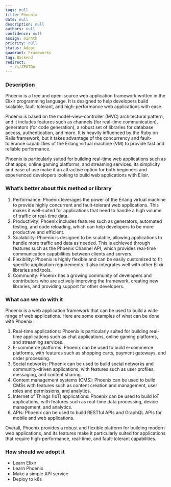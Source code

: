 ```yaml
---
tags: null
title: Phoenix
date: null
description: null
authors: null
confidence: null
assign: minhth
priority: null
status: Adopt
quadrant: Frameworks
tag: Backend
redirect:
  - /s/ZPATDA
---
```


<!-- table_of_contents 41f23174-2f2f-4a51-90ae-b4786b64546a -->

### Description

Phoenix is a free and open-source web application framework written in the Elixir programming language. It is designed to help developers build scalable, fault-tolerant, and high-performance web applications with ease.

Phoenix is based on the model-view-controller (MVC) architectural pattern, and it includes features such as channels (for real-time communication), generators (for code generation), a robust set of libraries for database access, authentication, and more. It is heavily influenced by the Ruby on Rails framework, but it takes advantage of the concurrency and fault-tolerance capabilities of the Erlang virtual machine (VM) to provide fast and reliable performance.

Phoenix is particularly suited for building real-time web applications such as chat apps, online gaming platforms, and streaming services. Its simplicity and ease of use make it an attractive option for both beginners and experienced developers looking to build web applications with Elixir.

### What’s better about this method or library

1. Performance: Phoenix leverages the power of the Erlang virtual machine to provide highly concurrent and fault-tolerant web applications. This makes it well-suited for applications that need to handle a high volume of traffic or real-time data.
1. Productivity: Phoenix includes features such as generators, automated testing, and code reloading, which can help developers to be more productive and efficient.
1. Scalability: Phoenix is designed to be scalable, allowing applications to handle more traffic and data as needed. This is achieved through features such as the Phoenix Channel API, which provides real-time communication capabilities between clients and servers.
1. Flexibility: Phoenix is highly flexible and can be easily customized to fit specific application requirements. It also integrates well with other Elixir libraries and tools.
1. Community: Phoenix has a growing community of developers and contributors who are actively improving the framework, creating new libraries, and providing support for other developers.

### What can we do with it

Phoenix is a web application framework that can be used to build a wide range of web applications. Here are some examples of what can be done with Phoenix:

1. Real-time applications: Phoenix is particularly suited for building real-time applications such as chat applications, online gaming platforms, and streaming services.
1. E-commerce platforms: Phoenix can be used to build e-commerce platforms, with features such as shopping carts, payment gateways, and order processing.
1. Social networks: Phoenix can be used to build social networks and community-driven applications, with features such as user profiles, messaging, and content sharing.
1. Content management systems (CMS): Phoenix can be used to build CMSs with features such as content creation and management, user roles and permissions, and analytics.
1. Internet of Things (IoT) applications: Phoenix can be used to build IoT applications, with features such as real-time data processing, device management, and analytics.
1. APIs: Phoenix can be used to build RESTful APIs and GraphQL APIs for mobile and web applications.

Overall, Phoenix provides a robust and flexible platform for building modern web applications, and its features make it particularly suited for applications that require high-performance, real-time, and fault-tolerant capabilities.

### How should we adopt it

- Learn Elixir
- Learn Phoenix
- Make a simple API service
- Deploy to k8s

<!-- child_database cb46b3d7-c77c-435b-b4ac-74671db56cde -->
